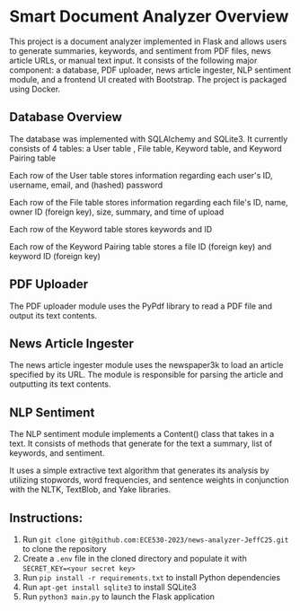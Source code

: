 # Smart Document Analyzer Overview

This project is a document analyzer implemented in Flask and allows users to generate summaries, keywords, and sentiment from PDF files, news article URLs, or manual text input. It consists of the following major component: a database, PDF uploader, news article ingester, NLP sentiment module, and a frontend UI created with Bootstrap. The project is packaged using Docker.

## Database Overview 

The database was implemented with SQLAlchemy and SQLite3. It currently consists of 4 tables: a User table , File table, Keyword table, and Keyword Pairing table

Each row of the User table stores information regarding each user's ID, username, email, and (hashed) password

Each row of the File table stores information regarding each file's ID, name, owner ID (foreign key), size, summary, and time of upload

Each row of the Keyword table stores keywords and ID

Each row of the Keyword Pairing table stores a file ID (foreign key) and keyword ID (foreign key)

## PDF Uploader

The PDF uploader module uses the PyPdf library to read a PDF file and output its text contents.

## News Article Ingester

The news article ingester module uses the newspaper3k to load an article specified by its URL. The module is responsible for parsing the article and outputting its text contents.

## NLP Sentiment

The NLP sentiment module implements a Content() class that takes in a text. It consists of methods that generate for the text a summary, list of keywords, and sentiment.

It uses a simple extractive text algorithm that generates its analysis by utilizing stopwords, word frequencies, and sentence weights in conjunction with the NLTK, TextBlob, and Yake libraries.

## Instructions:

1. Run `git clone git@github.com:ECE530-2023/news-analyzer-JeffC25.git` to clone the repository
2. Create a `.env` file in the cloned directory and populate it with `SECRET_KEY=<your secret key>`
3. Run `pip install -r requirements.txt` to install Python dependencies
4. Run `apt-get install sqlite3` to install SQLite3
5. Run `python3 main.py` to launch the Flask application
